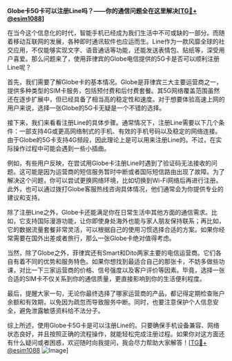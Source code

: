 **Globe卡5G卡可以注册Line吗？——你的通信问题全在这里解决[[TG💪+ @esim1088](https://t.me/s/esim1088)]**

在当今这个信息化的时代，智能手机已经成为我们生活中不可或缺的一部分。而随着移动互联网的发展，各种即时通讯软件也应运而生。Line作为一款风靡全球的社交应用，不仅能够实现文字、语音通话等功能，还能发送表情包、贴纸等，深受用户喜爱。那么问题来了，使用菲律宾的Globe电信提供的5G卡是否可以顺利注册Line呢？

首先，我们需要了解Globe卡的基本情况。Globe是菲律宾三大主要运营商之一，提供多种类型的SIM卡服务，包括预付费和后付费套餐。其5G网络覆盖范围虽然还在逐步扩展中，但已经具备了相当高的稳定性和速度。对于想要体验高速上网的用户来说，选择一张Globe的5G卡无疑是一个不错的选择。

接下来，我们来看看注册Line的具体步骤。通常情况下，注册Line需要以下几个条件：一部支持4G或更高网络制式的手机、有效的手机号码以及稳定的网络连接。由于Globe的5G卡支持4G频段，因此理论上是可以用来注册Line的。不过，在实际操作过程中可能会遇到一些小插曲。

例如，有些用户反映，在尝试用Globe卡注册Line时遇到了验证码无法接收的问题。这可能是因为运营商的短信服务暂时中断或者国际短信路由出现了故障。为了解决这个问题，你可以尝试更换网络环境，比如切换到Wi-Fi网络后再进行注册。此外，也可以通过拨打Globe客服热线咨询具体情况，他们通常会为你提供专业的建议和支持。

除了注册Line之外，Globe卡还能满足你在日常生活中其他方面的通信需求。比如，它支持国际漫游功能，让你即使身处海外也能与家人朋友保持联系；再比如，它的数据流量套餐非常灵活，可以根据自己的使用习惯选择合适的方案。如果你经常需要在国外出差或者旅行，那么一张Globe卡绝对值得考虑。

当然，除了Globe之外，菲律宾还有Smart和Dito两家主要的电信运营商。它们各自有着不同的优势和服务特色。如果你想找到最适合自己的那张卡，不妨多做些功课，对比一下三家运营商的价格、信号强度以及客户评价等因素。毕竟，选择一张合适的SIM卡不仅关系到你的通信质量，更直接影响到你的生活便利程度。

最后，提醒大家一句，无论你最终选择了哪家运营商的产品，都记得定期检查账户余额和有效期，以免因为疏忽而导致服务中断。同时，也要注意保护个人信息安全，避免泄露敏感资料给不法分子。

综上所述，使用Globe卡5G卡是可以注册Line的。只要确保手机设备兼容、网络状态良好，并且按照正确的流程操作，就能轻松完成注册过程。如果你对这方面还有什么疑问或者困惑，欢迎随时向我提问，我会尽力帮助大家解答！[[TG💪+ @esim1088](https://t.me/s/esim1088) ![Image](https://i.postimg.cc/4NQfJmqS/Snipaste-2025-05-13-00-14-12.png)]
